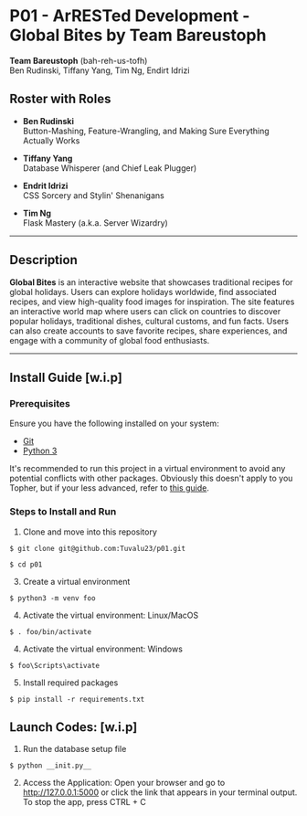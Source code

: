 # P01 - ArRESTed Development - Global Bites by Team Bareustoph

**Team Bareustoph** (bah-reh-us-tofh)  
Ben Rudinski, Tiffany Yang, Tim Ng, Endirt Idrizi

## Roster with Roles

- **Ben Rudinski**  
  Button-Mashing, Feature-Wrangling, and Making Sure Everything Actually Works

- **Tiffany Yang**  
  Database Whisperer (and Chief Leak Plugger)

- **Endrit Idrizi**  
  CSS Sorcery and Stylin' Shenanigans

- **Tim Ng**  
  Flask Mastery (a.k.a. Server Wizardry)

---

## Description

**Global Bites** is an interactive website that showcases traditional recipes for global holidays. Users can explore holidays worldwide, find associated recipes, and view high-quality food images for inspiration. The site features an interactive world map where users can click on countries to discover popular holidays, traditional dishes, cultural customs, and fun facts. Users can also create accounts to save favorite recipes, share experiences, and engage with a community of global food enthusiasts.

---  

## Install Guide [w.i.p]

### Prerequisites
Ensure you have the following installed on your system:
- [Git](https://git-scm.com/book/en/v2/Getting-Started-Installing-Git)
- [Python 3](https://www.python.org/downloads/)

It's recommended to run this project in a virtual environment to avoid any potential conflicts with other packages. Obviously this doesn't apply to you Topher, but if your less advanced, refer to [this guide](https://novillo-cs.github.io/apcsa/tools/).

### Steps to Install and Run
1. Clone and move into this repository
```
$ git clone git@github.com:Tuvalu23/p01.git
```
```
$ cd p01
```
3. Create a virtual environment
```
$ python3 -m venv foo
```

4. Activate the virtual environment: Linux/MacOS
```
$ . foo/bin/activate
```
4. Activate the virtual environment: Windows
```
$ foo\Scripts\activate
```
5. Install required packages
```
$ pip install -r requirements.txt
```
## Launch Codes: [w.i.p]
1. Run the database setup file
``` 
$ python __init.py__
```

2. Access the Application: Open your browser and go to http://127.0.0.1:5000 or click the link that appears in your terminal output.
To stop the app, press CTRL + C

